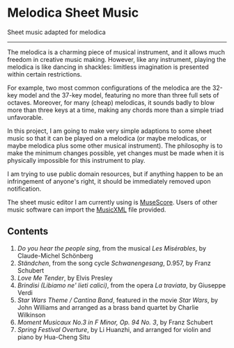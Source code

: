 # Melodica Sheet Music

Sheet music adapted for melodica

---

The melodica is a charming piece of musical instrument, and it allows much freedom in creative music making. However, like any instrument, playing the melodica is like dancing in shackles: limitless imagination is presented within certain restrictions.

For example, two most common configurations of the melodica are the 32-key model and the 37-key model, featuring no more than three full sets of octaves. Moreover, for many (cheap) melodicas, it sounds badly to blow more than three keys at a time, making any chords more than a simple triad unfavorable.

In this project, I am going to make very simple adaptions to some sheet music so that it can be played on a melodica (or maybe melodicas, or maybe melodica plus some other musical instrument). The philosophy is to make the minimum changes possible, yet changes must be made when it is physically impossible for this instrument to play.

I am trying to use public domain resources, but if anything happen to be an infringement of anyone's right, it should be immediately removed upon notification.

The sheet music editor I am currently using is [MuseScore](https://www.musescore.com/). Users of other music software can import the [MusicXML](http://www.musicxml.com/) file provided.

## Contents

1. *Do you hear the people sing*, from the musical *Les Misérables*, by Claude-Michel Schönberg
1. *Ständchen*, from the song cycle *Schwanengesang*, D.957, by Franz Schubert
1. *Love Me Tender*, by Elvis Presley
1. *Brindisi (Libiamo ne' lieti calici)*, from the opera *La traviata*, by Giuseppe Verdi
1. *Star Wars Theme / Cantina Band*, featured in the movie *Star Wars*, by John Williams and arranged as a brass band quartet by Charlie Wilkinson
1. *Moment Musicaux No.3 in F Minor, Op. 94 No. 3*, by Franz Schubert
1. *Spring Festival Overture*, by Li Huanzhi, and arranged for violin and piano by Hua-Cheng Situ